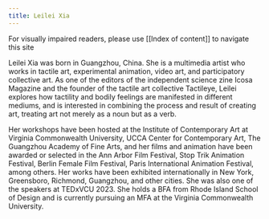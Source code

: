 ```yaml
---
title: Leilei Xia
---
```

For visually impaired readers, please use [[Index of content]] to navigate this site

Leilei Xia was born in Guangzhou, China. She is a multimedia artist who works in tactile art, experimental animation, video art, and participatory collective art. As one of the editors of the independent science zine Icosa Magazine and the founder of the tactile art collective Tactileye, Leilei explores how tactility and bodily feelings are manifested in different mediums, and is interested in combining the process and result of creating art, treating art not merely as a noun but as a verb.  
  
Her workshops have been hosted at the Institute of Contemporary Art at Virginia Commonwealth University, UCCA Center for Contemporary Art, The Guangzhou Academy of Fine Arts, and her films and animation have been awarded or selected in the Ann Arbor Film Festival, Stop Trik Animation Festival, Berlin Female Film Festival, Paris International Animation Festival, among others. Her works have been exhibited internationally in New York, Greensboro, Richmond, Guangzhou, and other cities. She was also one of the speakers at TEDxVCU 2023. She holds a BFA from Rhode Island School of Design and is currently pursuing an MFA at the Virginia Commonwealth University.

